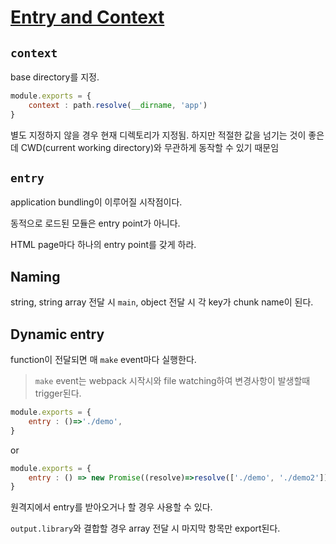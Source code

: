 # [Entry and Context](https://webpack.js.org/configuration/entry-context/)

## `context`
base directory를 지정.
```js
module.exports = {
    context : path.resolve(__dirname, 'app')
}
```
별도 지정하지 않을 경우 현재 디렉토리가 지정됨. 하지만 적절한 값을 넘기는 것이 좋은데 CWD(current working directory)와 무관하게 동작할 수 있기 때문임

## `entry`
application bundling이 이루어질 시작점이다.

동적으로 로드된 모듈은 entry point가 아니다.

HTML page마다 하나의 entry point를 갖게 하라.

## Naming
string, string array 전달 시 `main`, object 전달 시 각 key가 chunk name이 된다.

## Dynamic entry
function이 전달되면 매 `make` event마다 실행한다.

> `make` event는 webpack 시작시와 file watching하여 변경사항이 발생할때 trigger된다.

```js
module.exports = {
    entry : ()=>'./demo',
}
```
or
```js
module.exports = {
    entry : () => new Promise((resolve)=>resolve(['./demo', './demo2']));
}
```

원격지에서 entry를 받아오거나 할 경우 사용할 수 있다.

`output.library`와 결합할 경우 array 전달 시 마지막 항목만 export된다.